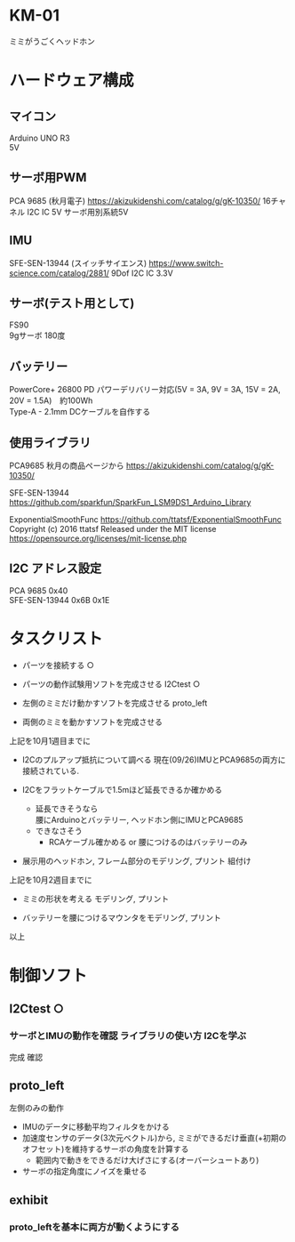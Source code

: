 # KM-01
ミミがうごくヘッドホン

# ハードウェア構成

## マイコン
Arduino UNO R3  
5V

## サーボ用PWM
PCA 9685 (秋月電子)
https://akizukidenshi.com/catalog/g/gK-10350/
16チャネル I2C IC 5V サーボ用別系統5V

## IMU
SFE-SEN-13944 (スイッチサイエンス)
https://www.switch-science.com/catalog/2881/
9Dof I2C IC 3.3V

## サーボ(テスト用として)
FS90  
9gサーボ 180度

## バッテリー
PowerCore+ 26800 PD
パワーデリバリー対応(5V = 3A, 9V = 3A, 15V = 2A, 20V = 1.5A)　約100Wh  
Type-A - 2.1mm DCケーブルを自作する 

## 使用ライブラリ

PCA9685 秋月の商品ページから https://akizukidenshi.com/catalog/g/gK-10350/  

SFE-SEN-13944 https://github.com/sparkfun/SparkFun_LSM9DS1_Arduino_Library  

ExponentialSmoothFunc https://github.com/ttatsf/ExponentialSmoothFunc
Copyright (c) 2016 ttatsf
Released under the MIT license
https://opensource.org/licenses/mit-license.php  



## I2C アドレス設定
PCA 9685  0x40  
SFE-SEN-13944 0x6B 0x1E


# タスクリスト


* パーツを接続する ○

* パーツの動作試験用ソフトを完成させる I2Ctest ○

* 左側のミミだけ動かすソフトを完成させる proto_left

* 両側のミミを動かすソフトを完成させる


上記を10月1週目までに


* I2Cのプルアップ抵抗について調べる 現在(09/26)IMUとPCA9685の両方に接続されている.
* I2Cをフラットケーブルで1.5mほど延長できるか確かめる
    * 延長できそうなら  
      腰にArduinoとバッテリー, ヘッドホン側にIMUとPCA9685
    * できなさそう  
        * RCAケーブル確かめる or 腰につけるのはバッテリーのみ

* 展示用のヘッドホン, フレーム部分のモデリング, プリント 組付け


上記を10月2週目までに


* ミミの形状を考える モデリング, プリント

* バッテリーを腰につけるマウンタをモデリング, プリント


以上

# 制御ソフト 

## I2Ctest ○

### サーボとIMUの動作を確認 ライブラリの使い方 I2Cを学ぶ
完成 確認

## proto_left

左側のみの動作

* IMUのデータに移動平均フィルタをかける
* 加速度センサのデータ(3次元ベクトル)から, ミミができるだけ垂直(+初期のオフセット)を維持するサーボの角度を計算する
    * 範囲内で動きをできるだけ大げさにする(オーバーシュートあり)
* サーボの指定角度にノイズを乗せる

## exhibit

### proto_leftを基本に両方が動くようにする
